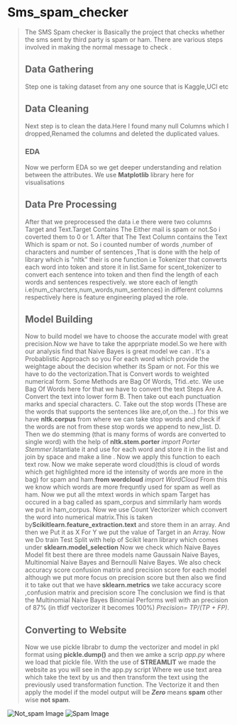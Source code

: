 # Sms_spam_checker
>The SMS Spam checker is Basically the project that checks whether the sms sent by third party is spam or ham.
>There are various steps involved in making the normal message to check .
>## Data Gathering
>Step one is taking dataset from any one source that is Kaggle,UCI etc
>## Data Cleaning
>Next step is to clean the data.Here I found many null Columns which I dropped,Renamed the  columns and deleted the duplicated values.
>### EDA
>Now we perform EDA so we get deeper understanding and relation between the attributes. We use **Matplotlib** library here for visualisations
>## Data Pre Processing
>After that we preprocessed the data i.e there were two columns Target and Text.Target Contains The Either mail is spam or not.So i coverted them to 0 or 1. After that The Text Column contains the Text Which is spam or not. So i counted number of words ,number of characters and number of sentences ,That is done with the help of library which is "nltk" their is one function i.e Tokenizer that converts each word into token and store it in list.Same for scent_tokenizer to convert each sentence into token and then find the length of each words and sentences respectively.
>we store each of length i.e(num_charcters,num_words,num_sentences) in different columns respectively here is feature engineering played the role.
>## Model Building
>Now to build model we have to choose the accurate model with great precision.Now we have  to take the apprpriate model.So we here with our analysis find that Naive Bayes is great model we can . It's a Probablistic Approach so you For each word which provide the weightage about the decision whether its Spam or not.
>For this we have to do the vectorization.That is Convert words to weighted numerical form.
>Some Methods are Bag Of Words, Tfid..etc.
>We use Bag Of Words here for that we have to convert the text
>Steps Are
>  A. Convert the text into lower form
>  B. Then take out each punctuation marks and special characters.
>  C. Take out the stop words (These are the words that supports the sentences like are,of,on the...) for this we have **nltk.corpus** from where we can take stop words and check if the words are not from these stop words we append to new_list.
> D. Then we do stemming (that is many forms of words are converted to single word) with the help of **nltk.stem.porter** _import Porter Stemmer_.Istantiate it and use for each word and store it in the list and join by space and make  a line .
> Now we apply this function to each text row.
>Now we make seperate word cloud(this is cloud of words which get highlighted more  id the intensity of words are more in the bag) for spam and ham.**from wordcloud**  _import WordCloud_
>From this we know which words are more frequntly used for spam as well as ham.
>Now we put all the mtext words in which spam Target has occured in a bag called as spam_corpus and simmilarly ham  words we put in ham_corpus.
>Now we use Count Vectorizer which cconvert the word into numerical matrix.This is taken by**Scikitlearn.feature_extraction.text** and store them in an array. And then we Put it as X
>For Y we put the value of Target in an Array.
>Now we Do train Test Split with help of Scikit learn library  which comes under **sklearn.model_selection**
> Now we check which Naive Bayes Model fit best there are three models name Gaussain Naive Bayes, Multinomial Naive Bayes and Bernoulli Naive Bayes.
>We also check accuracy score confusion matrix and precision score for each model although we put more focus on precision score but then also we find it to take out that we have **sklearn.metrics** we take accuracy score ,confusion matrix and precision score
>The conclusion we find is that the Multinomial Naive Bayes Binomial Performs well with an precision of 87% (in tfidf vectorizer it becomes 100%) _Precision= TP/(TP + FP)_.
>## Converting to Website
>Now we use pickle librabr to dump the vectorizer and model in pkl format using **pickle.dump()** and then we amke a scrip _app.py_ where we load that pickle file.
>With the use of  **STREAMLIT** we made the website as you will see in the app.py script
>Where we use text area which take the text by us and then transform the text using the previously used transformation function. The Vectorize it and then apply the model if the model output will be _**Zero**_ means **spam** other wise **not spam**.
>
>
![Not_spam Image](https://github.com/deepakgwalani1999/Sms_spam_checker/assets/47658896/eaeae636-76f9-4aef-b95d-b4d07f2c3b41)
![Spam Image](https://github.com/deepakgwalani1999/Sms_spam_checker/assets/47658896/7680477b-717e-49e3-a5ce-3a321499a4fe)
